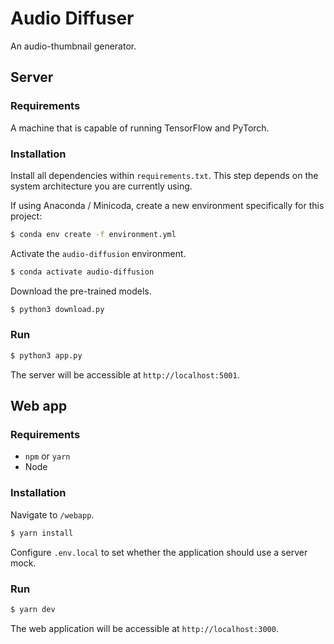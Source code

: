 # Audio Diffuser

An audio-thumbnail generator.

## Server

### Requirements

A machine that is capable of running TensorFlow and PyTorch.

### Installation

Install all dependencies within `requirements.txt`. This step depends on the system architecture you are currently using.

If using Anaconda / Minicoda, create a new environment specifically for this project:

```bash
$ conda env create -f environment.yml
```

Activate the `audio-diffusion` environment.

```bash
$ conda activate audio-diffusion
```

Download the pre-trained models.

```bash
$ python3 download.py
```

### Run

```bash
$ python3 app.py
```

The server will be accessible at `http://localhost:5001`.

## Web app

### Requirements

- `npm` or `yarn`
- Node

### Installation

Navigate to `/webapp`.

```bash
$ yarn install
```

Configure `.env.local` to set whether the application should use a server mock.

### Run

```bash
$ yarn dev
```

The web application will be accessible at `http://localhost:3000`.
